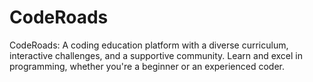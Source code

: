 # CodeRoads
CodeRoads: A coding education platform with a diverse curriculum, interactive challenges, and a supportive community. Learn and excel in programming, whether you're a beginner or an experienced coder.
